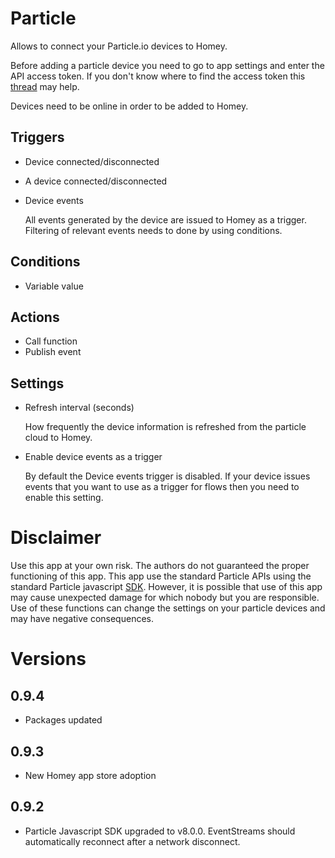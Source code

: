# Particle

Allows to connect your Particle.io devices to Homey.

Before adding a particle device you need to go to app settings and enter the API access token. If you don't know where to find the access token this [thread](https://community.particle.io/t/getting-finding-an-access-token/44084) may help.

Devices need to be online in order to be added to Homey.

## Triggers
- Device connected/disconnected
- A device connected/disconnected
- Device events

   All events generated by the device are issued to Homey as a trigger. Filtering of relevant events needs to done by using conditions.

## Conditions
- Variable value

## Actions
- Call function
- Publish event

## Settings
- Refresh interval (seconds)

   How frequently the device information is refreshed from the particle cloud to Homey.

- Enable device events as a trigger

   By default the Device events trigger is disabled. If your device issues events that you want to use as a trigger for flows then you need to enable this setting.

# Disclaimer
Use this app at your own risk. The authors do not guaranteed the proper functioning of this app. This app use the standard Particle APIs using the standard Particle javascript [SDK](https://docs.particle.io/reference/SDKs/javascript/). However, it is possible that use of this app may cause unexpected damage for which nobody but you are responsible. Use of these functions can change the settings on your particle devices and may have negative consequences.

# Versions
## 0.9.4
- Packages updated

## 0.9.3
- New Homey app store adoption

## 0.9.2
- Particle Javascript SDK upgraded to v8.0.0. EventStreams should automatically reconnect after a network disconnect.
